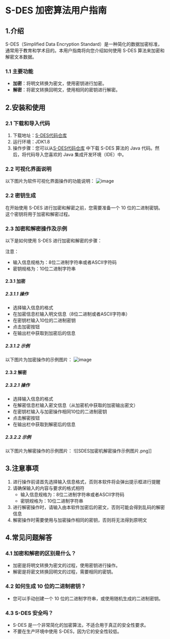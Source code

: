 
# S-DES 加密算法用户指南

## 1.介绍

S-DES（Simplified Data Encryption Standard）是一种简化的数据加密标准，通常用于教育和学术目的。本用户指南将向您介绍如何使用 S-DES 算法来加密和解密文本数据。

### 1.1 主要功能

- **加密**：将明文转换为密文，使用密钥进行加密。
- **解密**：将密文转换回明文，使用相同的密钥进行解密。

## 2.安装和使用

### 2.1 下载和导入代码

1. 下载地址：[S-DES代码仓库](https://github.com/SnowinMyDream/S-DES)
2. 运行环境：JDK1.8
3. 操作步骤：您可以从[S-DES代码仓库](https://github.com/SnowinMyDream/S-DES) 中下载 S-DES 算法的 Java 代码。然后，将代码导入您喜欢的 Java 集成开发环境（IDE）中。

### 2.2 可视化界面说明

以下图片为软件可视化界面操作的功能说明：
![image]()


### 2.2 密钥生成

在开始使用 S-DES 进行加密和解密之前，您需要准备一个 10 位的二进制密钥。这个密钥将用于加密和解密过程。

### 2.3 加密和解密操作及示例

以下是如何使用 S-DES 进行加密和解密的步骤：

注意：
- 输入信息规格为：8位二进制字符串或者ASCII字符码
- 密钥规格为：10位二进制字符串

#### 2.3.1 加密

##### 2.3.1.1 操作
- 选择输入信息的格式
- 在加密信息栏输入明文信息（8位二进制或者ASCII字符串）
- 在密钥栏输入10位的二进制密钥
- 点击加密按钮
- 在输出栏中获取到加密后的信息

##### 2.3.1.2 示例

以下图片为加密操作的示例图片：
![image]()

#### 2.3.2 解密

##### 2.3.2.1 操作
- 选择输入信息的格式
- 在解密信息栏输入密文信息（从加密机中获取的加密输出密文）
- 在密钥栏输入与加密操作相同10位的二进制密钥
- 点击解密按钮
- 在输出栏中获取到解密后的信息

##### 2.3.2.2 示例

以下图片为解密操作的示例图片：
![[SDES加密机解密操作示例图片.png]]

## 3.注意事项

1. 进行操作前请首先选择输入信息格式，否则本软件将会弹出提示框进行提醒
2. 请确保输入的内容与要求的格式相符
	- 输入信息规格为：8位二进制字符串或者ASCII字符码
	- 密钥规格为：10位二进制字符串
3. 进行解密操作时，请输入由本软件加密后的密文，否则可能会得到乱码的解密信息
4. 解密操作时需要使用与加密操作相同的密钥，否则将无法得到原明文

## 4.常见问题解答

### 4.1 加密和解密的区别是什么？

- 加密是将明文转换为密文的过程，使用密钥进行操作。
- 解密是将密文转换回明文的过程，需要相同的密钥。

### 4.2 如何生成 10 位的二进制密钥？

- 您可以手动创建一个 10 位的二进制字符串，或使用随机生成的二进制密钥。

### 4.3 S-DES 安全吗？

- S-DES 是一个非常简化的加密算法，不适合用于真正的安全性要求。
- 不要在生产环境中使用 S-DES，因为它的安全性较低。

